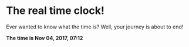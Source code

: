 # The real time clock!

Ever wanted to know what the time is? Well, your journey is about to end!

**The time is Nov 04, 2017, 07:12**